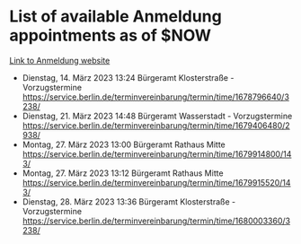 # List of available Anmeldung appointments as of $NOW
[Link to Anmeldung website](https://service.berlin.de/terminvereinbarung/termin/tag.php?termin=1&anliegen[]=120686&dienstleisterlist=122210,122217,327316,122219,327312,122227,327314,122231,327346,122243,327348,122254,122252,329742,122260,329745,122262,329748,122271,327278,122273,327274,122277,327276,330436,122280,327294,122282,327290,122284,327292,122291,327270,122285,327266,122286,327264,122296,327268,150230,329760,122297,327286,122294,327284,122312,329763,122314,329775,122304,327330,122311,327334,122309,327332,317869,122281,327352,122279,329772,122283,122276,327324,122274,327326,122267,329766,122246,327318,122251,327320,122257,327322,122208,327298,122226,327300&herkunft=http%3A%2F%2Fservice.berlin.de%2Fdienstleistung%2F120686%2F)
- Dienstag, 14. März 2023 13:24 Bürgeramt Klosterstraße - Vorzugstermine https://service.berlin.de/terminvereinbarung/termin/time/1678796640/3238/
- Dienstag, 21. März 2023 14:48 Bürgeramt Wasserstadt - Vorzugstermine https://service.berlin.de/terminvereinbarung/termin/time/1679406480/2938/
- Montag, 27. März 2023 13:00 Bürgeramt Rathaus Mitte https://service.berlin.de/terminvereinbarung/termin/time/1679914800/143/
- Montag, 27. März 2023 13:12 Bürgeramt Rathaus Mitte https://service.berlin.de/terminvereinbarung/termin/time/1679915520/143/
- Dienstag, 28. März 2023 13:36 Bürgeramt Klosterstraße - Vorzugstermine https://service.berlin.de/terminvereinbarung/termin/time/1680003360/3238/
